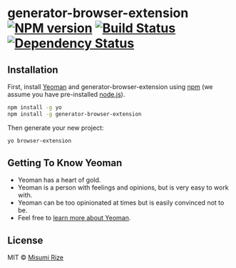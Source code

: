 # generator-browser-extension [![NPM version][npm-image]][npm-url] [![Build Status][travis-image]][travis-url] [![Dependency Status][daviddm-image]][daviddm-url]
> 

## Installation

First, install [Yeoman](http://yeoman.io) and generator-browser-extension using [npm](https://www.npmjs.com/) (we assume you have pre-installed [node.js](https://nodejs.org/)).

```bash
npm install -g yo
npm install -g generator-browser-extension
```

Then generate your new project:

```bash
yo browser-extension
```

## Getting To Know Yeoman

 * Yeoman has a heart of gold.
 * Yeoman is a person with feelings and opinions, but is very easy to work with.
 * Yeoman can be too opinionated at times but is easily convinced not to be.
 * Feel free to [learn more about Yeoman](http://yeoman.io/).

## License

MIT © [Misumi Rize]()


[npm-image]: https://badge.fury.io/js/generator-browser-extension.svg
[npm-url]: https://npmjs.org/package/generator-browser-extension
[travis-image]: https://travis-ci.org/MisumiRize/generator-browser-extension.svg?branch=master
[travis-url]: https://travis-ci.org/MisumiRize/generator-browser-extension
[daviddm-image]: https://david-dm.org/MisumiRize/generator-browser-extension.svg?theme=shields.io
[daviddm-url]: https://david-dm.org/MisumiRize/generator-browser-extension
